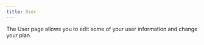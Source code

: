 ```yaml
---
title: User
---
```


The User page allows you to edit some of your user information and change your plan.